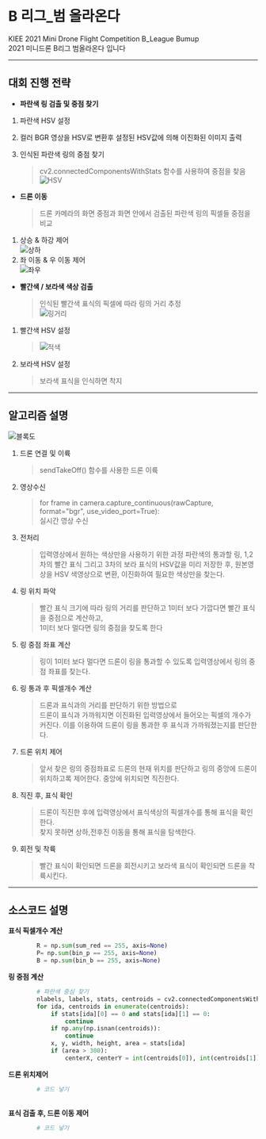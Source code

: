 # B 리그_범 올라온다
KIEE 2021 Mini Drone Flight Competition B_League Bumup  
2021 미니드론 B리그 범올라온다 입니다

---

## 대회 진행 전략

* **파란색 링 검출 및 중점 찾기**
1. 파란색 HSV 설정
2. 컬러 BGR 영상을 HSV로 변환후 설정된 HSV값에 의해 이진화된 이미지 출력

3. 인식된 파란색 링의 중점 찾기   
    > cv2.connectedComponentsWithStats 함수를 사용하여 중점을 찾음\
    >![HSV](https://1.bp.blogspot.com/-wScFOulU8-c/YOfC9pS9tDI/AAAAAAAAABU/DA0k8E1LH1AIUrZydIanKJyCfPLj5xmNQCLcBGAsYHQ/w415-h332/2%25EB%258B%25A8%25EA%25B3%2584.PNG)

   
* **드론 이동**
    > 드론 카메라의 화면 중점과 화면 안에서 검출된 파란색 링의 픽셀들 중점을 비교
1. 상승 & 하강 제어 \
   ![상하](https://1.bp.blogspot.com/-1Eo_hVjjndA/YOfqAbu7W6I/AAAAAAAAACI/40jUd1XetfQeUTMNQ8u-SoAodLHzSutkACLcBGAsYHQ/w732-h298/%25EC%2583%2581%25ED%2595%2598.jpg)
1. 좌 이동 & 우 이동 제어\
   ![좌우](https://1.bp.blogspot.com/-uxoMlI81qmE/YOfqASY_C6I/AAAAAAAAACE/xNqdFpkVSuIdSW_1BumhjbCJf4s--4DwACLcBGAsYHQ/w737-h300/%25EC%25A2%258C%25EC%259A%25B0.jpg)
* **빨간색 / 보라색 색상 검출**
   > 인식된 빨간색 표식의 픽셀에 따라 링의 거리 추정  
     ![링거리](https://lh3.googleusercontent.com/-NxNQWg7fGx4/YOfEdIFLnDI/AAAAAAAAAB0/YXxvg2rDA0II3rLnqSUkZmq9gybzF6l3ACLcBGAsYHQ/w456-h234/rr.jpg)
1. 빨간색 HSV 설정
   > ![적색](https://lh3.googleusercontent.com/-rF84v1VxS0s/YOffQ0TS84I/AAAAAAAAAB8/0Do9tuvqx9EZ0_DOq9jsDSkhEngZ_veGwCLcBGAsYHQ/w487-h193/KakaoTalk_20210709_142837811_02.png)
1. 보라색 HSV 설정
   > 보라색 표식을 인식하면 착지  
---


## 알고리즘 설명
![블록도](https://lh3.googleusercontent.com/proxy/JcYnsKKvxbL00xLeGRfyjEL7p4-rPjAJVZdgNq2aOgFpIipVjDtU4p6salj1-5Ak4U6Nxdq_jgMsX85jy2_-TeR1NPcpQ070_3ZMWdtP5wQcPnk89JIAZQXM6ADR76nLALExjyQEGgi7sQF3FyhK9o3UaoLoDdd1)

1. 드론 연결 및 이륙
    > sendTakeOff() 함수를 사용한 드론 이륙
2. 영상수신
    > for frame in camera.capture_continuous(rawCapture, format="bgr", use_video_port=True):  
      실시간 영상 수신
3. 전처리
    > 입력영상에서 원하는 색상만을 사용하기 위한 과정
      파란색의 통과할 링, 1,2차의 빨간 표식 그리고 3차의 보라 표식의 HSV값을 미리 저장한 후, 
      원본영상을 HSV 색영상으로 변환, 이진화하여 필요한 색상만을 찾는다.
      
4. 링 위치 파악
     > 빨간 표식 크기에 따라 링의 거리를 판단하고 1미터 보다 가깝다면 빨간 표식을 중점으로 계산하고,  
       1미터 보다 멀다면 링의 중점을 찾도록 한다
   
5. 링 중점 좌표 계산  
     > 링이 1미터 보다 멀다면 드론이 링을 통과할 수 있도록 입력영상에서 링의 중점 좌표를 찾는다. 

6. 링 통과 후 픽셀개수 계산
    > 드론과 표식과의 거리를 판단하기 위한 방법으로  
      드론이 표식과 가까워지면 이진화된 입력영상에서 들어오는 픽셀의 개수가 커진다.
      이를 이용하여 드론이 링을 통과한 후 표식과 가까워졌는지를 판단한다.      
      
7. 드론 위치 제어  
     > 앞서 찾은 링의 중점좌표로 드론의 현재 위치를 판단하고 링의 중앙에 드론이 위치하고록 제어한다. 중앙에 위치되면 직진한다.
  
8. 직진 후, 표식 확인  
     > 드론이 직진한 후에 입력영상에서 표식색상의 픽셀개수를 통해 표식을 확인한다.\
       찾지 못하면 상하,전후진 이동을 통해 표식을 탐색한다. 
  
9. 회전 및 착륙  
     > 빨간 표식이 확인되면 드론을 회전시키고 보라색 표식이 확인되면 드론을 착륙시킨다.  

---


## 소스코드 설명

**표식 픽셀개수 계산**
```python
        R = np.sum(sum_red == 255, axis=None)
        P= np.sum(bin_p == 255, axis=None)
        B = np.sum(bin_b == 255, axis=None)
```
**링 중점 계산**
```python
        # 파란색 중심 찾기
        nlabels, labels, stats, centroids = cv2.connectedComponentsWithStats(bin_b)
        for ida, centroids in enumerate(centroids):
            if stats[ida][0] == 0 and stats[ida][1] == 0:
                continue
            if np.any(np.isnan(centroids)):
                continue
            x, y, width, height, area = stats[ida]
            if (area > 300):
                centerX, centerY = int(centroids[0]), int(centroids[1])
```
**드론 위치제어**
```python
        # 코드 넣기
        
```

**표식 검출 후, 드론 이동 제어**
```python
        # 코드 넣기
        
```

